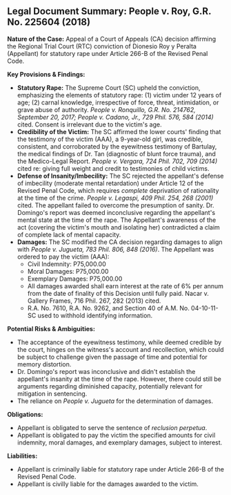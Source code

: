 ## Legal Document Summary: People v. Roy, G.R. No. 225604 (2018)

**Nature of the Case:** Appeal of a Court of Appeals (CA) decision affirming the Regional Trial Court (RTC) conviction of Dionesio Roy y Peralta (Appellant) for statutory rape under Article 266-B of the Revised Penal Code.

**Key Provisions & Findings:**

*   **Statutory Rape:** The Supreme Court (SC) upheld the conviction, emphasizing the elements of statutory rape: (1) victim under 12 years of age; (2) carnal knowledge, irrespective of force, threat, intimidation, or grave abuse of authority. *People v. Ronquillo, G.R. No. 214762, September 20, 2017; People v. Cadano, Jr., 729 Phil. 576, 584 (2014)* cited. Consent is irrelevant due to the victim's age.
*   **Credibility of the Victim:** The SC affirmed the lower courts' finding that the testimony of the victim (AAA), a 9-year-old girl, was credible, consistent, and corroborated by the eyewitness testimony of Bartulay, the medical findings of Dr. Tan (diagnostic of blunt force trauma), and the Medico-Legal Report. *People v. Vergara, 724 Phil. 702, 709 (2014)* cited re: giving full weight and credit to testimonies of child victims.
*   **Defense of Insanity/Imbecility:** The SC rejected the appellant's defense of imbecility (moderate mental retardation) under Article 12 of the Revised Penal Code, which requires *complete* deprivation of rationality at the time of the crime. *People v. Legaspi, 409 Phil. 254, 268 (2001)* cited. The appellant failed to overcome the presumption of sanity. Dr. Domingo's report was deemed inconclusive regarding the appellant's mental state at the time of the rape. The Appellant's awareness of the act (covering the victim's mouth and isolating her) contradicted a claim of complete lack of mental capacity.
*   **Damages:** The SC modified the CA decision regarding damages to align with *People v. Jugueta, 783 Phil. 806, 848 (2016)*. The Appellant was ordered to pay the victim (AAA):
    *   Civil Indemnity: P75,000.00
    *   Moral Damages: P75,000.00
    *   Exemplary Damages: P75,000.00
    *   All damages awarded shall earn interest at the rate of 6% per annum from the date of finality of this Decision until fully paid. Nacar v. Gallery Frames, 716 Phil. 267, 282 (2013) cited.
    *   R.A. No. 7610, R.A. No. 9262, and Section 40 of A.M. No. 04-10-11-SC used to withhold identifying information.

**Potential Risks & Ambiguities:**

*   The acceptance of the eyewitness testimony, while deemed credible by the court, hinges on the witness's account and recollection, which could be subject to challenge given the passage of time and potential for memory distortion.
*   Dr. Domingo's report was inconclusive and didn't establish the appellant's insanity at the time of the rape. However, there could still be arguments regarding diminished capacity, potentially relevant for mitigation in sentencing.
* The reliance on *People v. Jugueta* for the determination of damages.

**Obligations:**

*   Appellant is obligated to serve the sentence of *reclusion perpetua*.
*   Appellant is obligated to pay the victim the specified amounts for civil indemnity, moral damages, and exemplary damages, subject to interest.

**Liabilities:**

*   Appellant is criminally liable for statutory rape under Article 266-B of the Revised Penal Code.
*   Appellant is civilly liable for the damages awarded to the victim.
